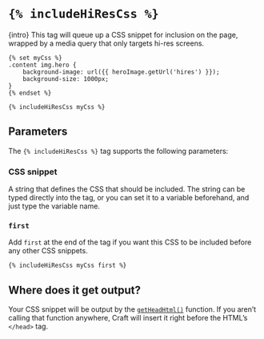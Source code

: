 # `{% includeHiResCss %}`

{intro} This tag will queue up a CSS snippet for inclusion on the page, wrapped by a media query that only targets hi-res screens.

```twig
{% set myCss %}
.content img.hero {
    background-image: url({{ heroImage.getUrl('hires') }});
    background-size: 1000px;
}
{% endset %}

{% includeHiResCss myCss %}
```

## Parameters

The `{% includeHiResCss %}` tag supports the following parameters:

### CSS snippet

A string that defines the CSS that should be included. The string can be typed directly into the tag, or you can set it to a variable beforehand, and just type the variable name.

### `first`

Add `first` at the end of the tag if you want this CSS to be included before any other CSS snippets.

```twig
{% includeHiResCss myCss first %}
```

## Where does it get output?

Your CSS snippet will be output by the [`getHeadHtml()`](functions.md#getHeadHtml) function. If you aren’t calling that function anywhere, Craft will insert it right before the HTML’s `</head>` tag.
